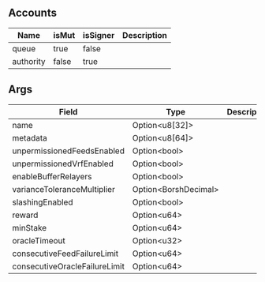 

## Accounts
|Name|isMut|isSigner|Description|
|--|--|--|--|
| queue | true | false |  |
| authority | false | true |  |
## Args
|Field|Type|Description|
|--|--|--|
| name |  Option&lt;u8[32]&gt; |  |
| metadata |  Option&lt;u8[64]&gt; |  |
| unpermissionedFeedsEnabled |  Option&lt;bool&gt; |  |
| unpermissionedVrfEnabled |  Option&lt;bool&gt; |  |
| enableBufferRelayers |  Option&lt;bool&gt; |  |
| varianceToleranceMultiplier |  Option&lt;BorshDecimal&gt; |  |
| slashingEnabled |  Option&lt;bool&gt; |  |
| reward |  Option&lt;u64&gt; |  |
| minStake |  Option&lt;u64&gt; |  |
| oracleTimeout |  Option&lt;u32&gt; |  |
| consecutiveFeedFailureLimit |  Option&lt;u64&gt; |  |
| consecutiveOracleFailureLimit |  Option&lt;u64&gt; |  |
